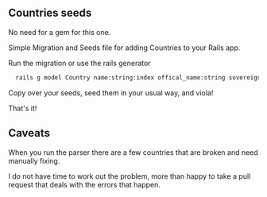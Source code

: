 ## Countries seeds

No need for a gem for this one.

Simple Migration and Seeds file for adding Countries to your Rails app.

Run the migration or use the rails generator

```bash
  rails g model Country name:string:index offical_name:string sovereignty:string iso_alpha_two:string:index iso_alpha_three:string:index iso_numeric:integer:index subdivision_codes:string tld:string
```

Copy over your seeds, seed them in your usual way, and viola!

That's it!

## Caveats

When you run the parser there are a few countries that are broken and need manually fixing.

I do not have time to work out the problem, more than happy to take a pull request that deals with the errors that happen.
